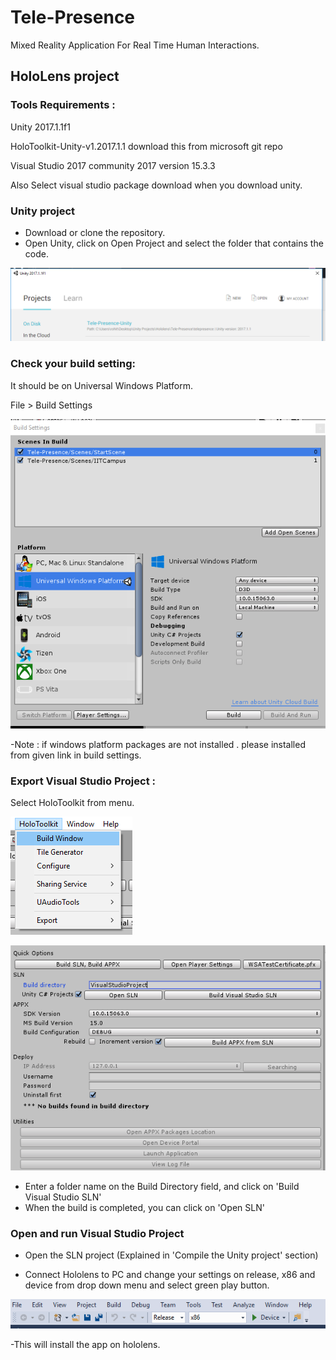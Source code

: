# Tele-Presence
Mixed Reality Application For Real Time Human Interactions.  

## HoloLens project

### Tools Requirements :

Unity 2017.1.1f1

 HoloToolkit-Unity-v1.2017.1.1
download this from microsoft git repo


Visual Studio 2017 community 2017 version 15.3.3

Also Select visual studio package download when you download unity.

### Unity project
- Download or clone the repository.
- Open Unity, click on Open Project and select the folder that contains the code.

![Unity load project page](https://github.com/illinoistech-itm/telepresence/blob/master/screenshots/openunity.PNG)


### Check your build setting:
 
It should be on Universal Windows Platform.

File > Build Settings 

![Build Settings](https://github.com/illinoistech-itm/telepresence/blob/master/screenshots/buildsettings.PNG)

-Note : if windows platform packages are not installed . 
please installed from given link in build settings. 








### Export  Visual Studio Project :

Select HoloToolkit from menu.


![Holotoolkit Build tab](https://github.com/illinoistech-itm/telepresence/blob/master/screenshots/holotoolkit%20option.PNG)

![Holotoolkit Build window](https://github.com/illinoistech-itm/telepresence/blob/master/screenshots/holotoolkit%20window.PNG)

- Enter a folder name on the Build Directory field, and click on 'Build Visual Studio SLN'
- When the build is completed, you can click on 'Open SLN'



### Open and run Visual Studio Project

- Open the SLN project (Explained in 'Compile the Unity project' section) 

- Connect Hololens to PC and change your settings on release, x86 and device from drop down menu and select green play button.

![visual studio](https://github.com/illinoistech-itm/telepresence/blob/master/screenshots/visual%20studio%20setting.PNG)

-This will install the app on hololens. 





